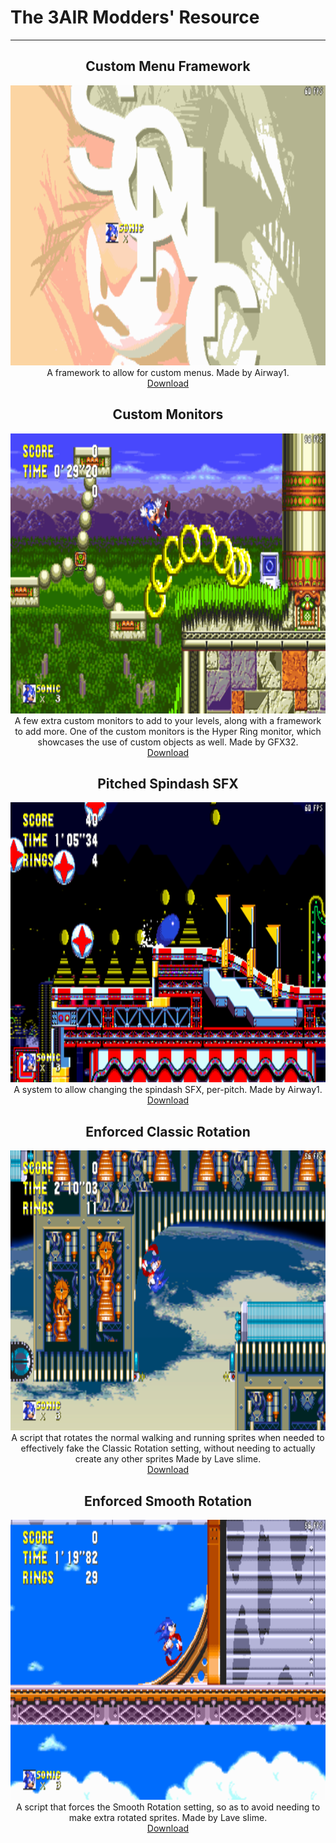 # The 3AIR Modders' Resource
***

<!-- Put everything in the centre, it looks pretty nice that way doesn't it?-->
<div align="center"><center>

<h2 id="custom-menu-framework">Custom Menu Framework</h2>
<img src="pics/custom-menu-framework.png" style="height: 448px;" /> <br/>
A framework to allow for custom menus.
Made by Airway1.
<br/> <A HREF="../guides/rsdkv4/peelouts1/PlayerObject.txt">Download</A>

<br/>

<h2 id="custom-monitors" align="center">Custom Monitors</h2>
<img src="pics/custom-monitors.png" style="height: 448px;" /> <br/>
A few extra custom monitors to add to your levels, along with a framework to add more. One of the custom monitors is the Hyper Ring monitor, which showcases the use of custom objects as well.
Made by GFX32.
<br/> <A HREF="../guides/rsdkv4/peelouts1/PlayerObject.txt">Download</A>

<br/>

<h2 id="spindash-sfx" align="center">Pitched Spindash SFX</h2>
<img src="pics/spindash-sfx.png" style="height: 448px;" /> <br/>
A system to allow changing the spindash SFX, per-pitch.
Made by Airway1.
<br/> <A HREF="../guides/rsdkv4/peelouts1/PlayerObject.txt">Download</A>

<br/>

<h2 id="fake-classic-rot" align="center">Enforced Classic Rotation</h2>
<img src="pics/fake-classic-rot.png" style="height: 448px;" /> <br/>
A script that rotates the normal walking and running sprites when needed to effectively fake the Classic Rotation setting, without needing to actually create any other sprites <!-- notice how the description for my own work has the longest description LOL -->
Made by Lave sIime.
<br/> <A HREF="../guides/rsdkv4/peelouts1/PlayerObject.txt">Download</A>

<br/>

<h2 id="force-smooth-rot" align="center">Enforced Smooth Rotation</h2>
<img src="pics/force-smooth-rot.png" style="height: 448px;" /> <br/>
A script that forces the Smooth Rotation setting, so as to avoid needing to make extra rotated sprites.
Made by Lave sIime.
<br/> <A HREF="../guides/rsdkv4/peelouts1/PlayerObject.txt">Download</A>
